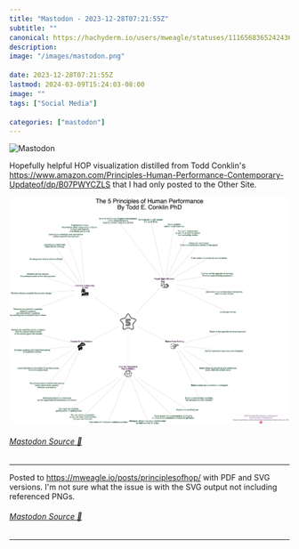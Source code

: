 ```yaml
---
title: "Mastodon - 2023-12-28T07:21:55Z"
subtitle: ""
canonical: https://hachyderm.io/users/mweagle/statuses/111656836524243682
description:
image: "/images/mastodon.png"

date: 2023-12-28T07:21:55Z
lastmod: 2024-03-09T15:24:03-08:00
image: ""
tags: ["Social Media"]

categories: ["mastodon"]
---
```

![Mastodon](/images/mastodon.png)

<p>Hopefully helpful HOP visualization distilled from Todd Conklin&#39;s <a href="https://www.amazon.com/Principles-Human-Performance-Contemporary-Updateof/dp/B07PWYCZLS" target="_blank" rel="nofollow noopener noreferrer" translate="no"><span class="invisible">https://www.</span><span class="ellipsis">amazon.com/Principles-Human-Pe</span><span class="invisible">rformance-Contemporary-Updateof/dp/B07PWYCZLS</span></a> that I had only posted to the Other Site.</p>

![](02500cef3f62143f.jpeg)

###### [Mastodon Source 🐘](https://hachyderm.io/@mweagle/111656836524243682)

___

<p>Posted to <a href="https://mweagle.io/posts/principlesofhop/" target="_blank" rel="nofollow noopener noreferrer" translate="no"><span class="invisible">https://</span><span class="ellipsis">mweagle.io/posts/principlesofh</span><span class="invisible">op/</span></a> with PDF and SVG versions. I&#39;m not sure what the issue is with the SVG output not including referenced PNGs.</p>


###### [Mastodon Source 🐘](https://hachyderm.io/@mweagle/111693688714447474)

___
